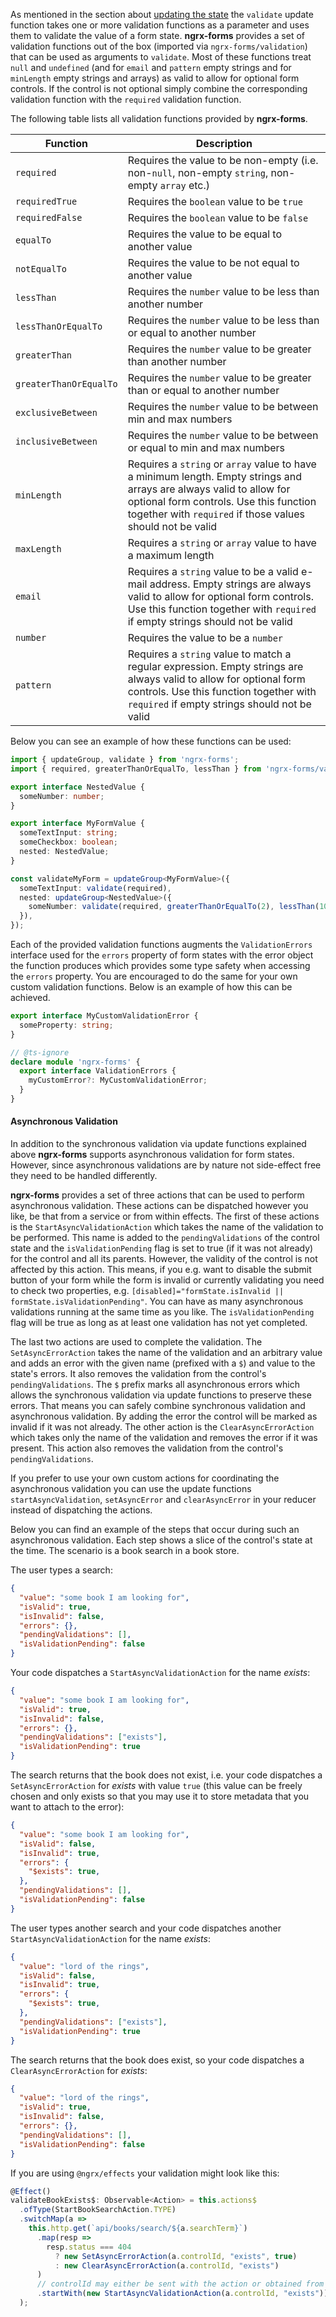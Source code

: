 As mentioned in the section about [updating the state](updating-the-state.md) the `validate` update function takes one or more validation functions as a parameter and uses them to validate the value of a form state. **ngrx-forms** provides a set of validation functions out of the box (imported via `ngrx-forms/validation`) that can be used as arguments to `validate`. Most of these functions treat `null` and `undefined` (and for `email` and `pattern` empty strings and for `minLength` empty strings and arrays) as valid to allow for optional form controls. If the control is not optional simply combine the corresponding validation function with the `required` validation function.

The following table lists all validation functions provided by **ngrx-forms**.

|Function|Description|
|-|-|
|`required`|Requires the value to be non-empty (i.e. non-`null`, non-empty `string`, non-empty `array` etc.)|
|`requiredTrue`|Requires the `boolean` value to be `true`|
|`requiredFalse`|Requires the `boolean` value to be `false`|
|`equalTo`|Requires the value to be equal to another value|
|`notEqualTo`|Requires the value to be not equal to another value|
|`lessThan`|Requires the `number` value to be less than another number|
|`lessThanOrEqualTo`|Requires the `number` value to be less than or equal to another number|
|`greaterThan`|Requires the `number` value to be greater than another number|
|`greaterThanOrEqualTo`|Requires the `number` value to be greater than or equal to another number|
|`exclusiveBetween`|Requires the `number` value to be between min and max numbers|
|`inclusiveBetween`|Requires the `number` value to be between or equal to min and max numbers|
|`minLength`|Requires a `string` or `array` value to have a minimum length. Empty strings and arrays are always valid to allow for optional form controls. Use this function together with `required` if those values should not be valid|
|`maxLength`|Requires a `string` or `array` value to have a maximum length|
|`email`|Requires a `string` value to be a valid e-mail address. Empty strings are always valid to allow for optional form controls. Use this function together with `required` if empty strings should not be valid|
|`number`|Requires the value to be a `number`|
|`pattern`|Requires a `string` value to match a regular expression. Empty strings are always valid to allow for optional form controls. Use this function together with `required` if empty strings should not be valid|

Below you can see an example of how these functions can be used:

```typescript
import { updateGroup, validate } from 'ngrx-forms';
import { required, greaterThanOrEqualTo, lessThan } from 'ngrx-forms/validation';

export interface NestedValue {
  someNumber: number;
}

export interface MyFormValue {
  someTextInput: string;
  someCheckbox: boolean;
  nested: NestedValue;
}

const validateMyForm = updateGroup<MyFormValue>({
  someTextInput: validate(required),
  nested: updateGroup<NestedValue>({
    someNumber: validate(required, greaterThanOrEqualTo(2), lessThan(10)),
  }),
});
```

Each of the provided validation functions augments the `ValidationErrors` interface used for the `errors` property of form states with the error object the function produces which provides some type safety when accessing the `errors` property. You are encouraged to do the same for your own custom validation functions. Below is an example of how this can be achieved.

```typescript
export interface MyCustomValidationError {
  someProperty: string;
}

// @ts-ignore
declare module 'ngrx-forms' {
  export interface ValidationErrors {
    myCustomError?: MyCustomValidationError;
  }
}
```

#### Asynchronous Validation

In addition to the synchronous validation via update functions explained above **ngrx-forms** supports asynchronous validation for form states. However, since asynchronous validations are by nature not side-effect free they need to be handled differently.

**ngrx-forms** provides a set of three actions that can be used to perform asynchronous validation. These actions can be dispatched however you like, be that from a service or from within effects. The first of these actions is the `StartAsyncValidationAction` which takes the name of the validation to be performed. This name is added to the `pendingValidations` of the control state and the `isValidationPending` flag is set to true (if it was not already) for the control and all its parents. However, the validity of the control is not affected by this action. This means, if you e.g. want to disable the submit button of your form while the form is invalid or currently validating you need to check two properties, e.g. `[disabled]="formState.isInvalid || formState.isValidationPending"`. You can have as many asynchronous validations running at the same time as you like. The `isValidationPending` flag will be true as long as at least one validation has not yet completed.

The last two actions are used to complete the validation. The `SetAsyncErrorAction` takes the name of the validation and an arbitrary value and adds an error with the given name (prefixed with a `$`) and value to the state's errors. It also removes the validation from the control's `pendingValidations`. The `$` prefix marks all asynchronous errors which allows the synchronous validation via update functions to preserve these errors. That means you can safely combine synchronous validation and asynchronous validation. By adding the error the control will be marked as invalid if it was not already. The other action is the `ClearAsyncErrorAction` which takes only the name of the validation and removes the error if it was present. This action also removes the validation from the control's `pendingValidations`.

If you prefer to use your own custom actions for coordinating the asynchronous validation you can use the update functions `startAsyncValidation`, `setAsyncError` and `clearAsyncError` in your reducer instead of dispatching the actions.

Below you can find an example of the steps that occur during such an asynchronous validation. Each step shows a slice of the control's state at the time. The scenario is a book search in a book store.

The user types a search:

```json
{
  "value": "some book I am looking for",
  "isValid": true,
  "isInvalid": false,
  "errors": {},
  "pendingValidations": [],
  "isValidationPending": false
}
```

Your code dispatches a `StartAsyncValidationAction` for the name _exists_:

```json
{
  "value": "some book I am looking for",
  "isValid": true,
  "isInvalid": false,
  "errors": {},
  "pendingValidations": ["exists"],
  "isValidationPending": true
}
```

The search returns that the book does not exist, i.e. your code dispatches a `SetAsyncErrorAction` for _exists_ with value `true` (this value can be freely chosen and only exists so that you may use it to store metadata that you want to attach to the error):

```json
{
  "value": "some book I am looking for",
  "isValid": false,
  "isInvalid": true,
  "errors": {
    "$exists": true,
  },
  "pendingValidations": [],
  "isValidationPending": false
}
```

The user types another search and your code dispatches another `StartAsyncValidationAction` for the name _exists_:

```json
{
  "value": "lord of the rings",
  "isValid": false,
  "isInvalid": true,
  "errors": {
    "$exists": true,
  },
  "pendingValidations": ["exists"],
  "isValidationPending": true
}
```

The search returns that the book does exist, so your code dispatches a `ClearAsyncErrorAction` for _exists_:

```json
{
  "value": "lord of the rings",
  "isValid": true,
  "isInvalid": false,
  "errors": {},
  "pendingValidations": [],
  "isValidationPending": false
}
```

If you are using `@ngrx/effects` your validation might look like this:

```typescript
@Effect()
validateBookExists$: Observable<Action> = this.actions$
  .ofType(StartBookSearchAction.TYPE)
  .switchMap(a =>
    this.http.get(`api/books/search/${a.searchTerm}`)
      .map(resp =>
        resp.status === 404
          ? new SetAsyncErrorAction(a.controlId, "exists", true)
          : new ClearAsyncErrorAction(a.controlId, "exists")
      )
      // controlId may either be sent with the action or obtained from the store via withLatestFrom
      .startWith(new StartAsyncValidationAction(a.controlId, "exists"))
  );
```
